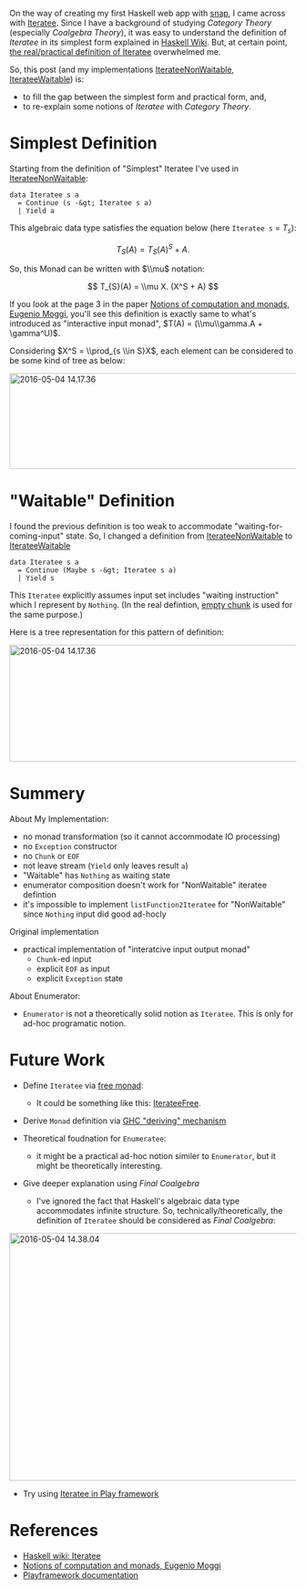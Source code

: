 <!--
{
  "title": "Various Patterns of Iteratee",
  "date": "2016-05-03T21:09:11.000Z",
  "category": "",
  "tags": [
    "iteratee",
    "haskell",
    "category-theory"
  ],
  "draft": false
}
-->

On the way of creating my first Haskell web app with [snap](http://snapframework.com/), I came across with [Iteratee](http://hackage.haskell.org/package/snap-core-0.9.8.0/docs/Snap-Iteratee.html#g:3).
Since I have a background of studying _Category Theory_ (especially _Coalgebra Theory_), it was easy to understand the definition of _Iteratee_ in its simplest form explained in [Haskell Wiki](https://wiki.haskell.org/Enumerator_and_iteratee). But, at certain point, [the real/practical definition of Iteratee](http://hackage.haskell.org/package/snap-core-0.9.8.0/docs/Snap-Iteratee.html#g:3) overwhelmed me.

So, this post (and my implementations [IterateeNonWaitable](https://github.com/hi-ogawa/haskell_playground/blob/ce4071508e06362358f4ed173d6dab10d1281799/src/IterateeNonWaitable.hs), [IterateeWaitable](https://github.com/hi-ogawa/haskell_playground/blob/ce4071508e06362358f4ed173d6dab10d1281799/src/IterateeWaitable.hs)) is:

- to fill the gap between the simplest form and practical form, and,
- to re-explain some notions of _Iteratee_ with _Category Theory_.

# Simplest Definition

Starting from the definition of "Simplest" Iteratee I've used in [IterateeNonWaitable](https://github.com/hi-ogawa/haskell_playground/blob/ce4071508e06362358f4ed173d6dab10d1281799/src/IterateeNonWaitable.hs):

```prettyprint
data Iteratee s a
  = Continue (s -&gt; Iteratee s a)
  | Yield a
```

This algebraic data type satisfies the equation below (here `Iteratee s` = $T_{s}$):

$$
T_{S}(A) = T_{S}(A)^S + A.
$$

So, this Monad can be written with $\\mu$ notation:

$$
T_{S}(A) = \\mu X. (X^S + A)
$$

If you look at the page 3 in the paper [Notions of computation and monads, Eugenio Moggi](http://core.ac.uk/download/pdf/21173011.pdf), you'll see this definition is exactly same to what's introduced as "interactive input monad", $T(A) = (\\mu\\gamma.A + \gamma^U)$.

Considering $X^S = \\prod_{s \\in S}X$, each element can be considered to be some kind of tree as below:

<a href="http://wp.hiogawa.net/wp-content/uploads/2016/05/2016-05-04-14.17.36-e1462340509108-1024x297.jpg"><img class="alignnone wp-image-385 size-large" src="http://wp.hiogawa.net/wp-content/uploads/2016/05/2016-05-04-14.17.36-e1462340509108-1024x297.jpg" alt="2016-05-04 14.17.36" width="580" height="168" /></a>

# "Waitable" Definition 

I found the previous definition is too weak to accommodate "waiting-for-coming-input" state. So, I changed a definition from [IterateeNonWaitable](https://github.com/hi-ogawa/haskell_playground/blob/ce4071508e06362358f4ed173d6dab10d1281799/src/IterateeNonWaitable.hs) to [IterateeWaitable](https://github.com/hi-ogawa/haskell_playground/blob/ce4071508e06362358f4ed173d6dab10d1281799/src/IterateeWaitable.hs)

```
data Iteratee s a
  = Continue (Maybe s -&gt; Iteratee s a)
  | Yield s
```

This `Iteratee` explicitly assumes input set includes "waiting instruction" which I represent by `Nothing`. (In the real defintion, [empty chunk](http://hackage.haskell.org/package/snap-core-0.9.8.0/docs/Snap-Iteratee.html#g:3) is used for the same purpose.)

Here is a tree representation for this pattern of definition:

<a href="http://wp.hiogawa.net/wp-content/uploads/2016/05/2016-05-04-14.17.36-1-e1462341493742-1024x362.jpg"><img src="http://wp.hiogawa.net/wp-content/uploads/2016/05/2016-05-04-14.17.36-1-e1462341493742-1024x362.jpg" alt="2016-05-04 14.17.36" width="580" height="205" class="alignnone size-large wp-image-406" /></a>

# Summery

About My Implementation:

- no monad transformation (so it cannot accommodate IO processing)
- no `Exception` constructor
- no `Chunk` or `EOF`
- not leave stream (`Yield` only leaves result `a`)
- "Waitable" has `Nothing` as waiting state
- enumerator composition doesn't work for "NonWaitable" iteratee defintion
- it's impossible to implement `listFunction2Iteratee` for "NonWaitable" since `Nothing` input did good ad-hocly


Original implementation

- practical implementation of "interatcive input output monad"
  - `Chunk`-ed input
  - explicit `EOF` as input
  - explicit `Exception` state

About Enumerator:

- `Enumerator` is not a theoretically solid notion as `Iteratee`. This is only for ad-hoc programatic notion.

# Future Work

- Define `Iteratee` via [free monad](https://ncatlab.org/nlab/show/free+monad):
   - It could be something like this: [IterateeFree](https://github.com/hi-ogawa/haskell_playground/commit/f12030f80fb1f5bdbfe2f4c51c330aae8b0a4331).


- Derive `Monad` definition via [GHC "deriving" mechanism](https://downloads.haskell.org/~ghc/7.8.4/docs/html/users_guide/deriving.html)

- Theoretical foudnation for `Enumeratee`:
   - it might be a practical ad-hoc notion similer to `Enumerator`, but it might be theoretically interesting.

- Give deeper explanation using _Final Coalgebra_
   - I've ignored the fact that Haskell's algebraic data type accommodates infinite structure. So, technically/theoretically, the definition of `Iteratee` should be considered as _Final Coalgebra_:

<a href="http://wp.hiogawa.net/wp-content/uploads/2016/05/2016-05-04-14.38.04-1024x768.jpg"><img class="alignnone size-large wp-image-391" src="http://wp.hiogawa.net/wp-content/uploads/2016/05/2016-05-04-14.38.04-1024x768.jpg" alt="2016-05-04 14.38.04" width="580" height="435" /></a>

- Try using [Iteratee in Play framework](https://www.playframework.com/documentation/2.3.x/Iteratees)

# References

- [Haskell wiki: Iteratee](https://wiki.haskell.org/Enumerator_and_iteratee)
- [Notions of computation and monads, Eugenio Moggi](http://core.ac.uk/download/pdf/21173011.pdf)
- [Playframework documentation](https://www.playframework.com/documentation/2.3.x/Iteratees)
